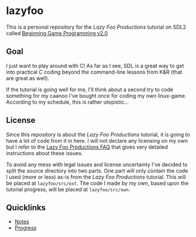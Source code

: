 # lazyfoo
This is a personal repository for the *Lazy Foo Productions* tutorial on SDL2
called
[Beginning Game Programming v2.0](http://lazyfoo.net/tutorials/SDL/index.php)

## Goal
I just want to play around with C! As far as I see, SDL is a great way to get
into practical C coding beyond the command-line lessons from K&R (that are
great as well).

If the tutorial is going well for me, I'll think about a second try to code
something for my caanoo I've bought once for coding my own linux-game.
According to my schedule, this is rather utopistic...

## License
Since this repository is about the *Lazy Foo Productions* tutorial, it is
going to have a lot of code from it in here. I will not declare any licensing
on my own but I refer to the
[Lazy Foo Productions FAQ](http://lazyfoo.net/faq.php) that gives very
detailed instructions about these issues.

To avoid any mess with legal issues and license uncertainty I've decided to
split the source directory into two parts. One part will only contain the
code I used (more or less) as-is from the *Lazy Foo Productions* tutorial.
This will be placed at `lazyfoo/src/ext`. The code I made by my own, based
upon the tutorial progress, will be placed at `lazyfoo/src/own`.

## Quicklinks
* [Notes](./notes.md)
* [Progress](./progress.md)

